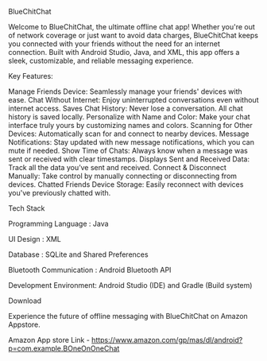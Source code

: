 BlueChitChat

Welcome to BlueChitChat, the ultimate offline chat app! Whether you're out of network coverage or just want to avoid data charges, BlueChitChat keeps you connected with your friends without the need for an internet connection. Built with Android Studio, Java, and XML, this app offers a sleek, customizable, and reliable messaging experience.


Key Features:

Manage Friends Device: Seamlessly manage your friends' devices with ease.
Chat Without Internet: Enjoy uninterrupted conversations even without internet access.
Saves Chat History: Never lose a conversation. All chat history is saved locally.
Personalize with Name and Color: Make your chat interface truly yours by customizing names and colors.
Scanning for Other Devices: Automatically scan for and connect to nearby devices.
Message Notifications: Stay updated with new message notifications, which you can mute if needed.
Show Time of Chats: Always know when a message was sent or received with clear timestamps.
Displays Sent and Received Data: Track all the data you’ve sent and received.
Connect & Disconnect Manually: Take control by manually connecting or disconnecting from devices.
Chatted Friends Device Storage: Easily reconnect with devices you've previously chatted with.

Tech Stack

Programming Language : Java

UI Design : XML

Database : SQLite and Shared Preferences 

Bluetooth Communication : Android Bluetooth API

Development Environment: Android Studio (IDE) and Gradle (Build system)


Download

Experience the future of offline messaging with BlueChitChat on Amazon Appstore.

Amazon App store Link - https://www.amazon.com/gp/mas/dl/android?p=com.example.BOneOnOneChat
